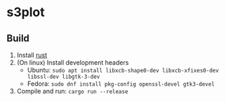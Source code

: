 # s3plot

## Build
1. Install [rust](https://www.rust-lang.org/tools/install)
2. (On linux) Install development headers
    - Ubuntu: `sudo apt install libxcb-shape0-dev libxcb-xfixes0-dev libssl-dev libgtk-3-dev`
    - Fedora: `sudo dnf install pkg-config openssl-devel gtk3-devel`
3. Compile and run: `cargo run --release`
